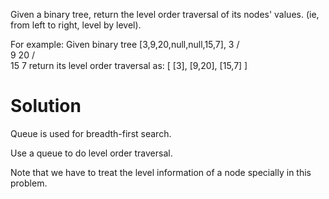 Given a binary tree, return the level order traversal of its nodes' values. (ie, from left to right, level by level).

For example:
Given binary tree [3,9,20,null,null,15,7],
	    3
	   / \
	  9  20
	    /  \
	   15   7
return its level order traversal as:
	[
	  [3],
	  [9,20],
	  [15,7]
	]

# Solution

Queue is used for breadth-first search.

Use a queue to do level order traversal.

Note that we have to treat the level information of a node specially in this problem.

